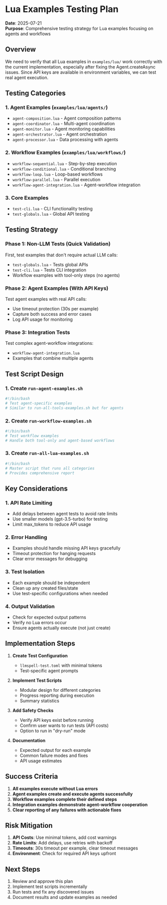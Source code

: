 # Lua Examples Testing Plan

**Date**: 2025-07-21  
**Purpose**: Comprehensive testing strategy for Lua examples focusing on agents and workflows

## Overview

We need to verify that all Lua examples in `examples/lua/` work correctly with the current implementation, especially after fixing the Agent.createAsync issues. Since API keys are available in environment variables, we can test real agent execution.

## Testing Categories

### 1. Agent Examples (`examples/lua/agents/`)
- `agent-composition.lua` - Agent composition patterns
- `agent-coordinator.lua` - Multi-agent coordination
- `agent-monitor.lua` - Agent monitoring capabilities
- `agent-orchestrator.lua` - Agent orchestration
- `agent-processor.lua` - Data processing with agents

### 2. Workflow Examples (`examples/lua/workflows/`)
- `workflow-sequential.lua` - Step-by-step execution
- `workflow-conditional.lua` - Conditional branching
- `workflow-loop.lua` - Loop-based workflows
- `workflow-parallel.lua` - Parallel execution
- `workflow-agent-integration.lua` - Agent-workflow integration

### 3. Core Examples
- `test-cli.lua` - CLI functionality testing
- `test-globals.lua` - Global API testing

## Testing Strategy

### Phase 1: Non-LLM Tests (Quick Validation)
First, test examples that don't require actual LLM calls:
- `test-globals.lua` - Tests global APIs
- `test-cli.lua` - Tests CLI integration
- Workflow examples with tool-only steps (no agents)

### Phase 2: Agent Examples (With API Keys)
Test agent examples with real API calls:
- Use timeout protection (30s per example)
- Capture both success and error cases
- Log API usage for monitoring

### Phase 3: Integration Tests
Test complex agent-workflow integrations:
- `workflow-agent-integration.lua`
- Examples that combine multiple agents

## Test Script Design

### 1. Create `run-agent-examples.sh`
```bash
#!/bin/bash
# Test agent-specific examples
# Similar to run-all-tools-examples.sh but for agents
```

### 2. Create `run-workflow-examples.sh`
```bash
#!/bin/bash
# Test workflow examples
# Handle both tool-only and agent-based workflows
```

### 3. Create `run-all-lua-examples.sh`
```bash
#!/bin/bash
# Master script that runs all categories
# Provides comprehensive report
```

## Key Considerations

### 1. API Rate Limiting
- Add delays between agent tests to avoid rate limits
- Use smaller models (gpt-3.5-turbo) for testing
- Limit max_tokens to reduce API usage

### 2. Error Handling
- Examples should handle missing API keys gracefully
- Timeout protection for hanging requests
- Clear error messages for debugging

### 3. Test Isolation
- Each example should be independent
- Clean up any created files/state
- Use test-specific configurations when needed

### 4. Output Validation
- Check for expected output patterns
- Verify no Lua errors occur
- Ensure agents actually execute (not just create)

## Implementation Steps

1. **Create Test Configuration**
   - `llmspell-test.toml` with minimal tokens
   - Test-specific agent prompts

2. **Implement Test Scripts**
   - Modular design for different categories
   - Progress reporting during execution
   - Summary statistics

3. **Add Safety Checks**
   - Verify API keys exist before running
   - Confirm user wants to run tests (API costs)
   - Option to run in "dry-run" mode

4. **Documentation**
   - Expected output for each example
   - Common failure modes and fixes
   - API usage estimates

## Success Criteria

1. **All examples execute without Lua errors**
2. **Agent examples create and execute agents successfully**
3. **Workflow examples complete their defined steps**
4. **Integration examples demonstrate agent-workflow cooperation**
5. **Clear reporting of any failures with actionable fixes**

## Risk Mitigation

1. **API Costs**: Use minimal tokens, add cost warnings
2. **Rate Limits**: Add delays, use retries with backoff
3. **Timeouts**: 30s timeout per example, clear timeout messages
4. **Environment**: Check for required API keys upfront

## Next Steps

1. Review and approve this plan
2. Implement test scripts incrementally
3. Run tests and fix any discovered issues
4. Document results and update examples as needed